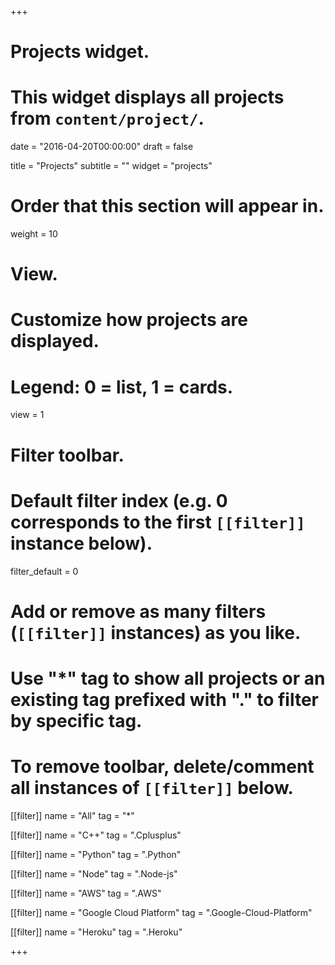 +++
# Projects widget.
# This widget displays all projects from `content/project/`.

date = "2016-04-20T00:00:00"
draft = false

title = "Projects"
subtitle = ""
widget = "projects"

# Order that this section will appear in.
weight = 10

# View.
# Customize how projects are displayed.
# Legend: 0 = list, 1 = cards.
view = 1

# Filter toolbar.

# Default filter index (e.g. 0 corresponds to the first `[[filter]]` instance below).
filter_default = 0

# Add or remove as many filters (`[[filter]]` instances) as you like.
# Use "*" tag to show all projects or an existing tag prefixed with "." to filter by specific tag.
# To remove toolbar, delete/comment all instances of `[[filter]]` below.
[[filter]]
  name = "All"
  tag = "*"

[[filter]]
  name = "C++"
  tag = ".Cplusplus"

[[filter]]
  name = "Python"
  tag = ".Python"

[[filter]]
  name = "Node"
  tag = ".Node-js"

[[filter]]
  name = "AWS"
  tag = ".AWS"

[[filter]]
  name = "Google Cloud Platform"
  tag = ".Google-Cloud-Platform"

[[filter]]
  name = "Heroku"
  tag = ".Heroku"

+++
